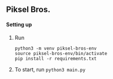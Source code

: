 ## Piksel Bros.

#### Setting up
1. Run 
	```
	python3 -m venv piksel-bros-env
	source piksel-bros-env/bin/activate
	pip install -r requirements.txt
	```
2. To start, run `python3 main.py`
